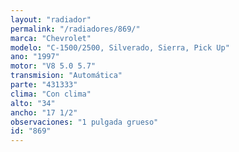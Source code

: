 ```yaml
---
layout: "radiador"
permalink: "/radiadores/869/"
marca: "Chevrolet"
modelo: "C-1500/2500, Silverado, Sierra, Pick Up"
ano: "1997"
motor: "V8 5.0 5.7"
transmision: "Automática"
parte: "431333"
clima: "Con clima"
alto: "34"
ancho: "17 1/2"
observaciones: "1 pulgada grueso"
id: "869"
---
```


